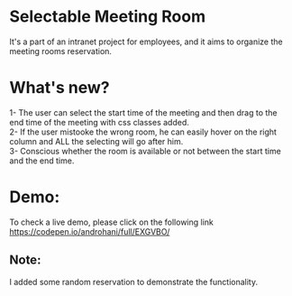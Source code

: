 # Selectable Meeting Room
It's a part of an intranet project for employees, and it aims to organize the meeting rooms reservation.  

# What's new?
1- The user can select the start time of the meeting and then drag to the end time of the meeting with css classes added.  
2- If the user mistooke the wrong room, he can easily hover on the right column and ALL the selecting will go after him.  
3- Conscious whether the room is available or not between the start time and the end time.

# Demo:
To check a live demo, please click on the following link https://codepen.io/androhani/full/EXGVBO/

## Note:
I added some random reservation to demonstrate the functionality.
